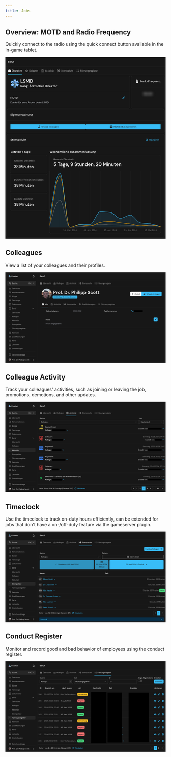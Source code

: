 ```yaml
---
title: Jobs
---
```


## Overview: MOTD and Radio Frequency

Quickly connect to the radio using the quick connect button available in the in-game tablet.

![Feature Jobs - Overview](/images/screenshots/features-jobs.png)

## Colleagues

View a list of your colleagues and their profiles.

![Feature Jobs - Colleague Profile](/images/screenshots/features-jobs-colleague.png)

## Colleague Activity

Track your colleagues' activities, such as joining or leaving the job, promotions, demotions, and other updates.

![Feature Jobs - Activity](/images/screenshots/features-jobs-activity.png)

## Timeclock

Use the timeclock to track on-duty hours efficiently, can be extended for jobs that don't have a on-/off-duty feature via the gameserver plugin.

![Feature Jobs - Timeclock](/images/screenshots/features-jobs-timeclock.png)

## Conduct Register

Monitor and record good and bad behavior of employees using the conduct register.

![Feature Jobs - Conduct Register](/images/screenshots/features-jobs-conductregister.png)
